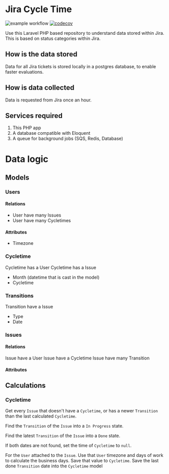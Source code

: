 # Jira Cycle Time

![example workflow](https://github.com/benfreke/jira-cycletime/actions/workflows/actions.yml/badge.svg)
[![codecov](https://codecov.io/gh/benfreke/jira-cycletime/branch/main/graph/badge.svg?token=A5EMTMUVXW)](https://codecov.io/gh/benfreke/jira-cycletime)

Use this Laravel PHP based repository to understand data stored within Jira.
This is based on status categories within Jira.

## How is the data stored

Data for all Jira tickets is stored locally in a postgres database, to enable faster evaluations.

## How is data collected

Data is requested from Jira once an hour.

## Services required

1. This PHP app
2. A database compatible with Eloquent
3. A queue for background jobs (SQS, Redis, Database)

# Data logic

## Models

### Users

#### Relations

- User have many Issues
- User have many Cycletimes

#### Attributes

- Timezone

### Cycletime

Cycletime has a User
Cycletime has a Issue

- Month (datetime that is cast in the model)
- Cycletime

### Transitions

Transition have a Issue

- Type
- Date

### Issues

#### Relations
Issue have a User
Issue have a Cycletime
Issue have many Transition

#### Attributes

## Calculations

### Cycletime

Get every `Issue` that doesn't have a `Cycletime`, or has a newer `Transition` than the last calculated `Cycletime`.

Find the `Transition` of the `Issue` into a `In Progress` state.

Find the latest `Transition` of the `Issue` into a `Done` state.

If both dates are not found, set the time of `Cycletime` to `null`.

For the `User` attached to the `Issue`.
Use that `User` timezone and days of work to calculate the business days.
Save that value to `Cycletime`.
Save the last done `Transition` date into the `Cycletime` model
